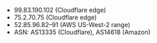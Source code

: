 - 99.83.190.102 (Cloudflare edge)
- 75.2.70.75 (Cloudflare edge)
- 52.85.96.82–91 (AWS US-West-2 range)
- ASN: AS13335 (Cloudflare), AS14618 (Amazon)
